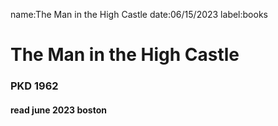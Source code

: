 name:The Man in the High Castle
date:06/15/2023
label:books

# The Man in the High Castle
### PKD 1962
#### read june 2023 boston